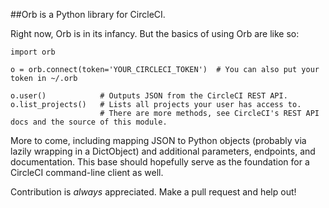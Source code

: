 ##Orb is a Python library for CircleCI.

Right now, Orb is in its infancy. But the basics of using Orb are like so:

```
import orb

o = orb.connect(token='YOUR_CIRCLECI_TOKEN')  # You can also put your token in ~/.orb

o.user()            # Outputs JSON from the CircleCI REST API.
o.list_projects()   # Lists all projects your user has access to.
                    # There are more methods, see CircleCI's REST API docs and the source of this module.
```

More to come, including mapping JSON to Python objects (probably via lazily wrapping in a DictObject) and additional parameters, endpoints, and documentation. This base should hopefully serve as the foundation for a CircleCI command-line client as well.

Contribution is _always_ appreciated. Make a pull request and help out!